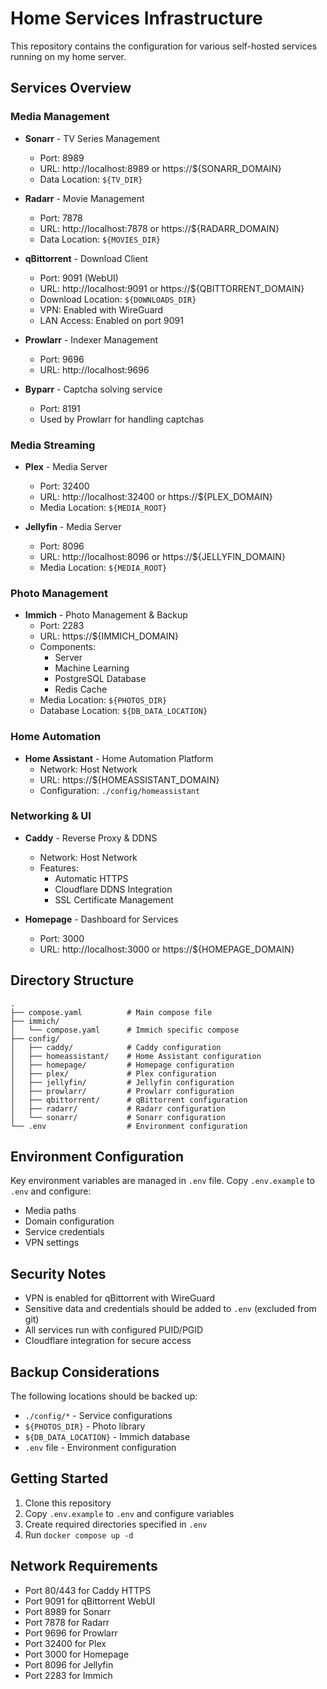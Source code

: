 # Home Services Infrastructure

This repository contains the configuration for various self-hosted services running on my home server.

## Services Overview

### Media Management
- **Sonarr** - TV Series Management
  - Port: 8989
  - URL: http://localhost:8989 or https://${SONARR_DOMAIN}
  - Data Location: `${TV_DIR}`

- **Radarr** - Movie Management
  - Port: 7878
  - URL: http://localhost:7878 or https://${RADARR_DOMAIN}
  - Data Location: `${MOVIES_DIR}`

- **qBittorrent** - Download Client
  - Port: 9091 (WebUI)
  - URL: http://localhost:9091 or https://${QBITTORRENT_DOMAIN}
  - Download Location: `${DOWNLOADS_DIR}`
  - VPN: Enabled with WireGuard
  - LAN Access: Enabled on port 9091

- **Prowlarr** - Indexer Management
  - Port: 9696
  - URL: http://localhost:9696

- **Byparr** - Captcha solving service
  - Port: 8191
  - Used by Prowlarr for handling captchas

### Media Streaming
- **Plex** - Media Server
  - Port: 32400
  - URL: http://localhost:32400 or https://${PLEX_DOMAIN}
  - Media Location: `${MEDIA_ROOT}`

- **Jellyfin** - Media Server
  - Port: 8096
  - URL: http://localhost:8096 or https://${JELLYFIN_DOMAIN}
  - Media Location: `${MEDIA_ROOT}`

### Photo Management
- **Immich** - Photo Management & Backup
  - Port: 2283
  - URL: https://${IMMICH_DOMAIN}
  - Components:
    - Server
    - Machine Learning
    - PostgreSQL Database
    - Redis Cache
  - Media Location: `${PHOTOS_DIR}`
  - Database Location: `${DB_DATA_LOCATION}`

### Home Automation
- **Home Assistant** - Home Automation Platform
  - Network: Host Network
  - URL: https://${HOMEASSISTANT_DOMAIN}
  - Configuration: `./config/homeassistant`

### Networking & UI
- **Caddy** - Reverse Proxy & DDNS
  - Network: Host Network
  - Features:
    - Automatic HTTPS
    - Cloudflare DDNS Integration
    - SSL Certificate Management

- **Homepage** - Dashboard for Services
  - Port: 3000
  - URL: http://localhost:3000 or https://${HOMEPAGE_DOMAIN}

## Directory Structure
```
.
├── compose.yaml          # Main compose file
├── immich/
│   └── compose.yaml      # Immich specific compose
├── config/
│   ├── caddy/            # Caddy configuration
│   ├── homeassistant/    # Home Assistant configuration
│   ├── homepage/         # Homepage configuration
│   ├── plex/             # Plex configuration
│   ├── jellyfin/         # Jellyfin configuration
│   ├── prowlarr/         # Prowlarr configuration
│   ├── qbittorrent/      # qBittorrent configuration
│   ├── radarr/           # Radarr configuration
│   └── sonarr/           # Sonarr configuration
└── .env                  # Environment configuration
```

## Environment Configuration
Key environment variables are managed in `.env` file. Copy `.env.example` to `.env` and configure:
- Media paths
- Domain configuration
- Service credentials
- VPN settings

## Security Notes
- VPN is enabled for qBittorrent with WireGuard
- Sensitive data and credentials should be added to `.env` (excluded from git)
- All services run with configured PUID/PGID
- Cloudflare integration for secure access

## Backup Considerations
The following locations should be backed up:
- `./config/*` - Service configurations
- `${PHOTOS_DIR}` - Photo library
- `${DB_DATA_LOCATION}` - Immich database
- `.env` file - Environment configuration

## Getting Started
1. Clone this repository
2. Copy `.env.example` to `.env` and configure variables
3. Create required directories specified in `.env`
4. Run `docker compose up -d`

## Network Requirements
- Port 80/443 for Caddy HTTPS
- Port 9091 for qBittorrent WebUI
- Port 8989 for Sonarr
- Port 7878 for Radarr
- Port 9696 for Prowlarr
- Port 32400 for Plex
- Port 3000 for Homepage
- Port 8096 for Jellyfin
- Port 2283 for Immich 